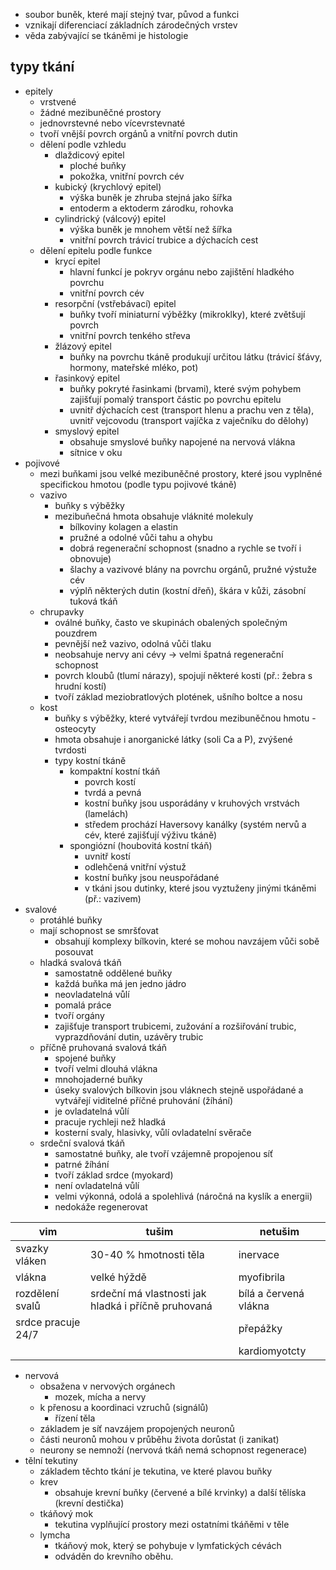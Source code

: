 - soubor buněk, které mají stejný tvar, původ a funkci
- vznikají diferenciací základních zárodečných vrstev
- věda zabývající se tkáněmi je histologie
## typy tkání
- epitely
	- vrstvené
	- žádné mezibuněčné prostory
	- jednovrstevné nebo vícevrstevnaté
	- tvoří vnější povrch orgánů a vnitřní povrch dutin
	- dělení podle vzhledu
		- dlaždicový epitel
			- ploché buňky
			- pokožka, vnitřní povrch cév
		- kubický (krychlový epitel)
			- výška buněk je zhruba stejná jako šířka
			- entoderm a ektoderm zárodku, rohovka
		- cylindrický (válcový) epitel
			- výška buněk je mnohem větší než šířka
			- vnitřní povrch trávicí trubice a dýchacích cest
	- dělení epitelu podle funkce
		- krycí epitel
			- hlavní funkcí je pokryv orgánu nebo zajištění hladkého povrchu
			- vnitřní povrch cév
		- resorpční (vstřebávací) epitel
			- buňky tvoří miniaturní výběžky (mikroklky), které zvětšují povrch
			- vnitřní povrch tenkého střeva
		- žlázový epitel
			- buňky na povrchu tkáně produkují určitou látku (trávicí šťávy, hormony, mateřské mléko, pot)
		- řasinkový epitel
			- buňky pokryté řasinkami (brvami), které svým pohybem zajišťují pomalý transport částic po povrchu epitelu
			- uvnitř dýchacích cest (transport hlenu a prachu ven z těla), uvnitř vejcovodu (transport vajíčka z vaječníku do dělohy)
		- smyslový epitel
			- obsahuje smyslové buňky napojené na nervová vlákna
			- sítnice v oku
- pojivové
	- mezi buňkami jsou velké mezibuněčné prostory, které jsou vyplněné specifickou hmotou (podle typu pojivové tkáně)
	- vazivo
		- buňky s výběžky
		- mezibuňečná hmota obsahuje vláknité molekuly
			- bílkoviny kolagen a elastin
			- pružné a odolné vůči tahu a ohybu
			- dobrá regenerační schopnost (snadno a rychle se tvoří i obnovuje)
			- šlachy a vazivové blány na povrchu orgánů, pružné výstuže cév
			- výplň některých dutin (kostní dřeň), škára v kůži, zásobní tuková tkáň
	- chrupavky
		- oválné buňky, často ve skupinách obalených společným pouzdrem
		- pevnější než vazivo, odolná vůči tlaku
		- neobsahuje nervy ani cévy → velmi špatná regenerační schopnost
		- povrch kloubů (tlumí nárazy), spojují některé kosti (př.: žebra s hrudní kostí)
		- tvoří základ meziobratlových plotének, ušního boltce a nosu
	- kost
		- buňky s výběžky, které vytvářejí tvrdou mezibuněčnou hmotu - osteocyty
		- hmota obsahuje i anorganické látky (soli Ca a P), zvýšené tvrdosti
		- typy kostní tkáně
			- kompaktní kostní tkáň
				- povrch kostí
				- tvrdá a pevná
				- kostní buňky jsou usporádány v kruhových vrstvách (lamelách)
				- středem prochází Haversovy kanálky (systém nervů a cév, které zajišťují výživu tkáně)
			- spongiózní (houbovitá kostní tkáň)
				- uvnitř kostí
				- odlehčená vnitřní výstuž
				- kostní buňky jsou neuspořádané
				- v tkáni jsou dutinky, které jsou vyztuženy jinými tkáněmi (př.: vazivem)
- svalové
	- protáhlé buňky
	- mají schopnost se smršťovat
		- obsahují komplexy bílkovin, které se mohou navzájem vůči sobě posouvat
	- hladká svalová tkáň
		- samostatně oddělené buňky
		- každá buňka má jen jedno jádro
		- neovladatelná vůlí
		- pomalá práce
		- tvoří orgány
		- zajišťuje transport trubicemi, zužování a rozšiřování trubic, vyprazdňování dutin, uzávěry trubic
	- příčně pruhovaná svalová tkáň
		- spojené buňky
		- tvoří velmi dlouhá vlákna
		- mnohojaderné buňky
		- úseky svalových bílkovin jsou vláknech stejně uspořádané a vytvářejí viditelné příčné pruhování (žíhání)
		- je ovladatelná vůlí
		- pracuje rychleji než hladká
		- kosterní svaly, hlasivky, vůlí ovladatelní svěrače
	- srdeční svalová tkáň
		- samostatné buňky, ale tvoří vzájemně propojenou síť
		- patrné žíhání
		- tvoří základ srdce (myokard)
		- není ovladatelná vůlí
		- velmi výkonná, odolá a spolehlivá (náročná na kyslík a energii)
		- nedokáže regenerovat

| vim                | tušim                                               | netušim               |
| ------------------ | --------------------------------------------------- | --------------------- |
| svazky vláken      | 30-40 % hmotnosti těla                              | inervace              |
| vlákna             | velké hýždě                                         | myofibrila            |
| rozdělení svalů    | srdeční má vlastnosti jak hladká i příčně pruhovaná | bílá a červená vlákna |
| srdce pracuje 24/7 |                                                     | přepážky              |
|                    |                                                     | kardiomyotcty         |

- nervová
	- obsažena v nervových orgánech
		- mozek, mícha a nervy
	- k přenosu a koordinaci vzruchů (signálů)
		- řízení těla
	- základem je síť navzájem propojených neuronů
	- části neuronů mohou v průběhu života dorůstat (i zanikat)
	- neurony se nemnoží (nervová tkáň nemá schopnost regenerace)
- tělní tekutiny
	- základem těchto tkání je tekutina, ve které plavou buňky
	- krev
		- obsahuje krevní buňky (červené a bílé krvinky) a další tělíska (krevní destička)
	- tkáňový mok
		- tekutina vyplňující prostory mezi ostatními tkáňěmi v těle
	- lymcha
		- tkáňový mok, který se pohybuje v lymfatických cévách
		- odváděn do krevního oběhu.